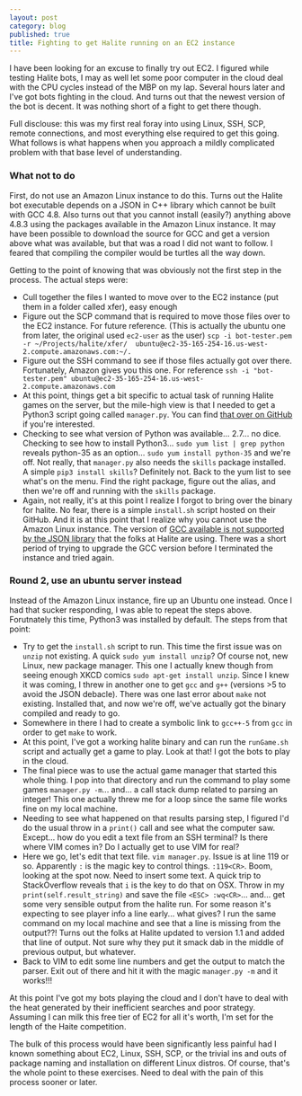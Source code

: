 ```yaml
---
layout: post
category: blog
published: true
title: Fighting to get Halite running on an EC2 instance
---
```

I have been looking for an excuse to finally try out EC2.  I figured while testing Halite bots, I may as well let some poor computer in the cloud deal with the CPU cycles instead of the MBP on my lap.  Several hours later and I've got bots fighting in the cloud.  And turns out that the newest version of the bot is decent.  It was nothing short of a fight to get there though.  

Full disclouse: this was my first real foray into using Linux, SSH, SCP, remote connections, and most everything else required to get this going.  What follows is what happens when you approach a mildly complicated problem with that base level of understanding.

### What not to do ###

First, do not use an Amazon Linux instance to do this.  Turns out the Halite bot executable depends on a JSON in C++ library which cannot be built with GCC 4.8.  Also turns out that you cannot install (easily?) anything above 4.8.3 using the packages available in the Amazon Linux instance.  It may have been possible to download the source for GCC and get a version above what was available, but that was a road I did not want to follow.  I feared that compiling the compiler would be turtles all the way down.

Getting to the point of knowing that was obviously not the first step in the process.  The actual steps were:

 * Cull together the files I wanted to move over to the EC2 instance (put them in a folder called xfer), easy enough 
 * Figure out the SCP command that is required to move those files over to the EC2 instance. For future reference.  (This is actually the ubuntu one from later, the original used `ec2-user` as the user) 
 `scp -i bot-tester.pem -r ~/Projects/halite/xfer/ 
 ubuntu@ec2-35-165-254-16.us-west-2.compute.amazonaws.com:~/.` 
 * Figure out the SSH command to see if those files actually got over there.  Fortunately, Amazon gives you this one. For reference 
 `ssh -i "bot-tester.pem" ubuntu@ec2-35-165-254-16.us-west-2.compute.amazonaws.com` 
 * At this point, things get a bit specific to actual task of running Halite games on the server, but the mile-high view is that I needed to get a Python3 script going called `manager.py`.  You can find [that over on GitHub](https://github.com/smiley1983/halite-match-manager) if you're interested. 
 * Checking to see what version of Python was available... 2.7... no dice. Checking to see how to install Python3... `sudo yum list | grep python` reveals python-35 as an option... `sudo yum install python-35` and we're off.  Not really, that `manager.py` also needs the `skills` package installed.  A simple `pip3 install skills`?  Definitely not.  Back to the yum list to see what's on the menu.  Find the right package, figure out the alias, and then we're off and running with the `skills` package.
 * Again, not really, it's at this point I realize I forgot to bring over the binary for halite.  No fear, there is a simple `install.sh` script hosted on their GitHub.  And it is at this point that I realize why you cannot use the Amazon Linux instance.  The version of [GCC available is not supported by the JSON library](https://github.com/nlohmann/json#supported-compilers) that the folks at Halite are using.  There was a short period of trying to upgrade the GCC version before I terminated the instance and tried again.

### Round 2, use an ubuntu server instead ###

Instead of the Amazon Linux instance, fire up an Ubuntu one instead.  Once I had that sucker responding, I was able to repeat the steps above.  Forutnately this time, Python3 was installed by default.  The steps from that point:
 
 * Try to get the `install.sh` script to run.  This time the first issue was on `unzip` not existing.  A quick `sudo yum install unzip`?  Of course not, new Linux, new package manager.  This one I actually knew though from seeing enough XKCD comics `sudo apt-get install unzip`.  Since I knew it was coming, I threw in another one to get `gcc` and `g++` (versions >5 to avoid the JSON debacle).  There was one last error about `make` not existing. Installed that, and now we're off, we've actually got the binary compiled and ready to go.
 * Somewhere in there I had to create a symbolic link to `gcc++-5` from `gcc` in order to get `make` to work.
 * At this point, I've got a working halite binary and can run the `runGame.sh` script and actually get a game to play.  Look at that!  I got the bots to play in the cloud.
 * The final piece was to use the actual game manager that started this whole thing.  I pop into that directory and run the command to play some games `manager.py -m`... and... a call stack dump related to parsing an integer!  This one actually threw me for a loop since the same file works fine on my local machine.
 * Needing to see what happened on that results parsing step, I figured I'd do the usual throw in a `print()` call and see what the computer saw.  Except... how do you edit a text file from an SSH terminal?  Is there where VIM comes in?  Do I actually get to use VIM for real?
 * Here we go, let's edit that text file. `vim manager.py`.  Issue is at line 119 or so.  Apparently `:` is the magic key to control things. `:119<CR>`.  Boom, looking at the spot now.  Need to insert some text.  A quick trip to StackOverflow reveals that `i` is the key to do that on OSX.  Throw in my `print(self.result_string)` and save the file `<ESC> :wq<CR>`... and... get some very sensible output from the halite run.  For some reason it's expecting to see player info a line early... what gives?  I run the same command on my local machine and see that a line is missing from the output??! Turns out the folks at Halite updated to version 1.1 and added that line of output.  Not sure why they put it smack dab in the middle of previous output, but whatever.
 * Back to VIM to edit some line numbers and get the output to match the parser.  Exit out of there and hit it with the magic `manager.py -m` and it works!!!
 
 At this point I've got my bots playing the cloud and I don't have to deal with the heat generated by their inefficient searches and poor strategy.  Assuming I can milk this free tier of EC2 for all it's worth, I'm set for the length of the Haite competition.
 
 The bulk of this process would have been significantly less painful had I known something about EC2, Linux, SSH, SCP, or the trivial ins and outs of package naming and installation on different Linux distros.  Of course, that's the whole point to these exercises.  Need to deal with the pain of this process sooner or later.
